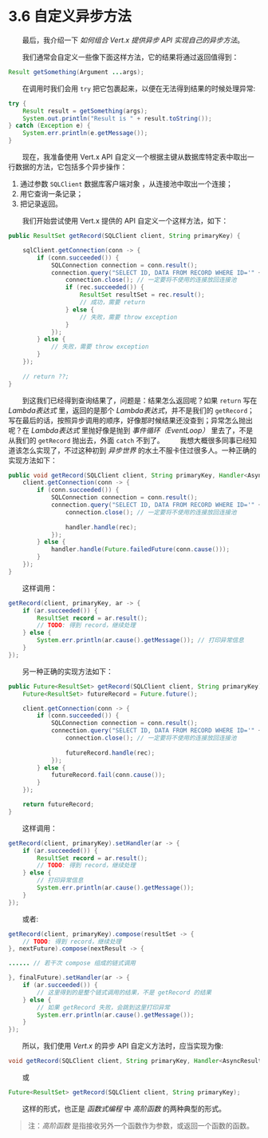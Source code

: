 # 3.6 自定义异步方法

&emsp;&emsp;最后，我介绍一下 *如何组合 Vert.x 提供异步 API 实现自己的异步方法*。

&emsp;&emsp;我们通常会自定义一些像下面这样方法，它的结果将通过返回值得到：
```java
Result getSomething(Argument ...args);
```
&emsp;&emsp;在调用时我们会用 `try` 把它包裹起来，以便在无法得到结果的时候处理异常:
```java
try {
    Result result = getSomething(args);
    System.out.println("Result is " + result.toString());
} catch (Exception e) {
    System.err.println(e.getMessage());
}
```
&emsp;&emsp;现在，我准备使用 Vert.x API 自定义一个根据主键从数据库特定表中取出一行数据的方法，它包括多个异步操作：

1. 通过参数 `SQLClient` 数据库客户端对象 ，从连接池中取出一个连接；
2. 用它查询一条记录；
3. 把记录返回。

&emsp;&emsp;我们开始尝试使用 Vert.x 提供的 API 自定义一个这样方法，如下：
```java
public ResultSet getRecord(SQLClient client, String primaryKey) {

    sqlClient.getConnection(conn -> {
        if (conn.succeeded()) {
            SQLConnection connection = conn.result();
            connection.query("SELECT ID, DATA FROM RECORD WHERE ID='" + pk + "'", rec -> {
                connection.close(); // 一定要将不使用的连接放回连接池
                if (rec.succeeded()) {
                    ResultSet resultSet = rec.result();
                    // 成功，需要 return
                } else {
                    // 失败，需要 throw exception
                }
            });
        } else {
            // 失败，需要 throw exception
        }
    });
    
    // return ??;
}
```
&emsp;&emsp;到这我们已经得到查询结果了，问题是：结果怎么返回呢？如果 `return` 写在 *Lambda表达式* 里，返回的是那个 *Lambda表达式*，并不是我们的 `getRecord`；写在最后的话，按照异步调用的顺序，好像那时候结果还没查到；异常怎么抛出呢？在 *Lambda表达式* 里抛好像是抛到 *事件循环（EventLoop）* 里去了，不是从我们的 `getRecord` 抛出去，外面 `catch` 不到了。
&emsp;&emsp;我想大概很多同事已经知道该怎么实现了，不过这种初到 *异步世界* 的水土不服卡住过很多人。一种正确的实现方法如下：
```java
public void getRecord(SQLClient client, String primaryKey, Handler<AsyncResult<ResultSet>> handler) {
    client.getConnection(conn -> {
        if (conn.succeeded()) {
            SQLConnection connection = conn.result();
            connection.query("SELECT ID, DATA FROM RECORD WHERE ID='" + primaryKey + "'", rec -> {
                connection.close(); // 一定要将不使用的连接放回连接池
                
                handler.handle(rec);
            });
        } else {
            handler.handle(Future.failedFuture(conn.cause()));
        }
    });
}
```
&emsp;&emsp;这样调用：
```java
getRecord(client, primaryKey, ar -> {
    if (ar.succeeded()) {
        ResultSet record = ar.result();
        // TODO: 得到 record，继续处理
    } else {
        System.err.println(ar.cause().getMessage()); // 打印异常信息
    }
});
```
&emsp;&emsp;另一种正确的实现方法如下：
```java
public Future<ResultSet> getRecord(SQLClient client, String primaryKey) {
    Future<ResultSet> futureRecord = Future.future();

    client.getConnection(conn -> {
        if (conn.succeeded()) {
            SQLConnection connection = conn.result();
            connection.query("SELECT ID, DATA FROM RECORD WHERE ID='" + primaryKey + "'", rec -> {
                connection.close(); // 一定要将不使用的连接放回连接池
                
                futureRecord.handle(rec);
            });
        } else {
            futureRecord.fail(conn.cause());
        }
    });

    return futureRecord;
}
```
&emsp;&emsp;这样调用：
```java
getRecord(client, primaryKey).setHandler(ar -> {
    if (ar.succeeded()) {
        ResultSet record = ar.result();
        // TODO: 得到 record，继续处理
    } else {
        // 打印异常信息
        System.err.println(ar.cause().getMessage());
    }
});
```
&emsp;&emsp;或者:
```java
getRecord(client, primaryKey).compose(resultSet -> {
    // TODO: 得到 record，继续处理
}, nextFuture).compose(nextResult -> {

...... // 若干次 compose 组成的链式调用

}, finalFuture).setHandler(ar -> {
    if (ar.succeeded()) {
        // 这里得到的是整个链式调用的结果，不是 getRecord 的结果
    } else {
        // 如果 getRecord 失败，会跳到这里打印异常
        System.err.println(ar.cause().getMessage()); 
    }
});
```
&emsp;&emsp;所以，我们使用 *Vert.x* 的异步 API 自定义方法时，应当实现为像:
```java
void getRecord(SQLClient client, String primaryKey, Handler<AsyncResult<ResultSet>> handler);
```
&emsp;&emsp;或
```java
Future<ResultSet> getRecord(SQLClient client, String primaryKey);
```
&emsp;&emsp;这样的形式，也正是 *函数式编程* 中 *高阶函数* 的两种典型的形式。

> 注：*高阶函数* 是指接收另外一个函数作为参数，或返回一个函数的函数。